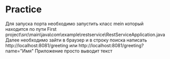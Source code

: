 # Practice
Для запуска порта необходимо запустить класс mein который находится по пути
First project\src\main\java\com\example\restservice\RestServiceApplication.java
Далее необходимо зайти в браузер и в строку поиска написать
http://localhost:8081/greeting
или 
http://localhost:8081/greeting?name="Имя"
Приложение просто выводит текст
